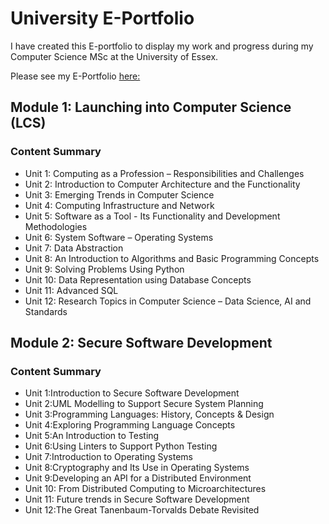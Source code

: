# University E-Portfolio 


I have created this E-portfolio to display my work and progress during my Computer Science MSc at the University of Essex.  
 
Please see my E-Portfolio [here:](https://gclarke95.github.io/University/)


## Module 1: Launching into Computer Science (LCS)
### Content Summary
* Unit 1: Computing as a Profession – Responsibilities and Challenges
* Unit 2: Introduction to Computer Architecture and the Functionality
* Unit 3: Emerging Trends in Computer Science
* Unit 4: Computing Infrastructure and Network
* Unit 5: Software as a Tool - Its Functionality and Development Methodologies
* Unit 6: System Software – Operating Systems
* Unit 7: Data Abstraction
* Unit 8: An Introduction to Algorithms and Basic Programming Concepts
* Unit 9: Solving Problems Using Python
* Unit 10: Data Representation using Database Concepts
* Unit 11: Advanced SQL
* Unit 12: Research Topics in Computer Science – Data Science, AI and Standards 


## Module 2: Secure Software Development
### Content Summary
* Unit 1:Introduction to Secure Software Development
* Unit 2:UML Modelling to Support Secure System Planning
* Unit 3:Programming Languages: History, Concepts & Design
* Unit 4:Exploring Programming Language Concepts
* Unit 5:An Introduction to Testing
* Unit 6:Using Linters to Support Python Testing
* Unit 7:Introduction to Operating Systems
* Unit 8:Cryptography and Its Use in Operating Systems
* Unit 9:Developing an API for a Distributed Environment
* Unit 10: From Distributed Computing to Microarchitectures
* Unit 11: Future trends in Secure Software Development
* Unit 12:The Great Tanenbaum-Torvalds Debate Revisited
